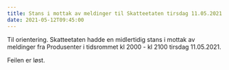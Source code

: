 ```yaml
---
title: Stans i mottak av meldinger til Skatteetaten tirsdag 11.05.2021
date: 2021-05-12T09:45:00
---
```

Til orientering. Skatteetaten hadde en midlertidig stans i mottak av meldinger fra Produsenter i tidsrommet kl 2000 - kl 2100 tirsdag 11.05.2021.

Feilen er løst.
